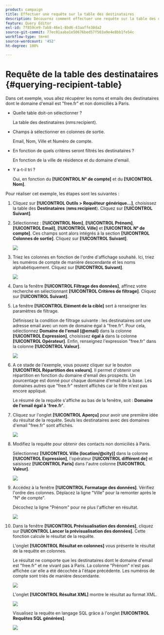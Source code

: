 ```yaml
---
product: campaign
title: Effectuer une requête sur la table des destinataires
description: Découvrez comment effectuer une requête sur la table des destinataires.
feature: Query Editor
exl-id: 7f859ce9-7ab8-46e1-8bd6-43aaffe30da2
source-git-commit: 77ec01aaba1e50676bed57f503a9e4e8bb1fe54c
workflow-type: tm+mt
source-wordcount: '452'
ht-degree: 100%

---
```


# Requête de la table des destinataires {#querying-recipient-table}



Dans cet exemple, vous allez récupérer les noms et emails des destinataires dont le domaine d&#39;email est &quot;free.fr&quot; et non domiciliés à Paris.

* Quelle table doit-on sélectionner ?

  La table des destinataires (nms:recipient).

* Champs à sélectionner en colonnes de sortie.

  Email, Nom, Ville et Numéro de compte.

* En fonction de quels critères seront filtrés les destinataires ?

  En fonction de la ville de résidence et du domaine d&#39;email.

* Y a-t-il tri ?

  Oui, en fonction du **[!UICONTROL N° de compte]** et du **[!UICONTROL Nom]**.

Pour réaliser cet exemple, les étapes sont les suivantes :

1. Cliquez sur **[!UICONTROL Outils > Requêteur générique...]**, choisissez la table des **Destinataires** (**nms:recipient**). Cliquez sur **[!UICONTROL Suivant]**.
1. Sélectionnez : **[!UICONTROL Nom]**, **[!UICONTROL Prénom]**, **[!UICONTROL Email]**, **[!UICONTROL Ville]** et **[!UICONTROL N° de compte]**. Ces champs sont alors intégrés à la section **[!UICONTROL Colonnes de sortie]**. Cliquez sur **[!UICONTROL Suivant]**.

   ![](assets/query_editor_03.png)

1. Triez les colonnes en fonction de l&#39;ordre d&#39;affichage souhaité. Ici, triez les numéros de compte de manière descendante et les noms alphabétiquement. Cliquez sur **[!UICONTROL Suivant]**.

   ![](assets/query_editor_04.png)

1. Dans la fenêtre **[!UICONTROL Filtrage des données]**, affinez votre recherche en sélectionnant **[!UICONTROL Critères de filtrage]**. Cliquez sur **[!UICONTROL Suivant]**.
1. La fenêtre **[!UICONTROL Elément de la cible]** sert à renseigner les paramètres de filtrage.

   Définissez la condition de filtrage suivante : les destinataires ont une adresse email avec un nom de domaine égal à &quot;free.fr&quot;. Pour cela, sélectionnez **Domaine de l&#39;email (@email)** dans la colonne **[!UICONTROL Expression]**, choisissez **égal à** dans la colonne **[!UICONTROL Opérateur]**. Enfin, renseignez l&#39;expression &quot;free.fr&quot; dans la colonne **[!UICONTROL Valeur]**.

   ![](assets/query_editor_05.png)

1. A ce stade de l&#39;exemple, vous pouvez cliquer sur le bouton **[!UICONTROL Répartition des valeurs]**. Il permet d&#39;obtenir une répartition en fonction du domaine d&#39;email des prospects. Un pourcentage est donné pour chaque domaine d&#39;email de la base. Les domaines autres que &quot;free.fr&quot; restent affichés car le filtre n&#39;est pas encore appliqué.

   Le résumé de la requête s&#39;affiche au bas de la fenêtre, soit : **Domaine de l&#39;email égal à &#39;free.fr&#39;**.

1. Cliquez sur l&#39;onglet **[!UICONTROL Aperçu]** pour avoir une première idée du résultat de la requête. Seuls les destinataires avec des domaines d&#39;email &quot;free.fr&quot; sont affichés.

   ![](assets/query_editor_nveau_17.png)

1. Modifiez la requête pour obtenir des contacts non domiciliés à Paris.

   Sélectionnez **[!UICONTROL Ville (location/@city)]** dans la colonne **[!UICONTROL Expression]**, l&#39;opérateur **[!UICONTROL différent de]** et saisissez **[!UICONTROL Paris]** dans l&#39;autre colonne **[!UICONTROL Valeur]**.

   ![](assets/query_editor_08.png)

1. Accédez à la fenêtre **[!UICONTROL Formatage des données]**. Vérifiez l&#39;ordre des colonnes. Déplacez la ligne &quot;Ville&quot; pour la remonter après le &quot;N° de compte&quot;.

   Décochez la ligne &quot;Prénom&quot; pour ne plus l&#39;afficher en résultat.

   ![](assets/query_editor_nveau_15.png)

1. Dans la fenêtre **[!UICONTROL Prévisualisation des données]**, cliquez sur **[!UICONTROL Lancer la prévisualisation des données]**. Cette fonction calcule le résultat de la requête.

   L&#39;onglet **[!UICONTROL Résultat en colonnes]** vous présente le résultat de la requête en colonnes.

   Le résultat ne comporte que les destinataires dont le domaine d&#39;email est &quot;free.fr&quot; et ne vivant pas à Paris. La colonne &quot;Prénom&quot; n&#39;est pas affichée car elle a été décochée à l&#39;étape précédente. Les numéros de compte sont triés de manière descendante.

   ![](assets/query_editor_nveau_12.png)

   L&#39;onglet **[!UICONTROL Résultat XML]** montre le résultat au format XML.

   ![](assets/query_editor_nveau_13.png)

   Visualisez la requête en langage SQL grâce à l&#39;onglet **[!UICONTROL Requêtes SQL générées]**.

   ![](assets/query_editor_nveau_14.png)
